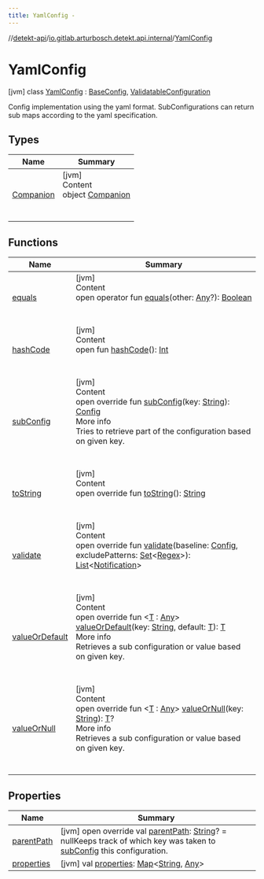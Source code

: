 ```yaml
---
title: YamlConfig -
---
```

//[detekt-api](../../index.md)/[io.gitlab.arturbosch.detekt.api.internal](../index.md)/[YamlConfig](index.md)



# YamlConfig  
 [jvm] class [YamlConfig](index.md) : [BaseConfig](../-base-config/index.md), [ValidatableConfiguration](../-validatable-configuration/index.md)

Config implementation using the yaml format. SubConfigurations can return sub maps according to the yaml specification.

   


## Types  
  
|  Name|  Summary| 
|---|---|
| <a name="io.gitlab.arturbosch.detekt.api.internal/YamlConfig.Companion///PointingToDeclaration/"></a>[Companion](-companion/index.md)| <a name="io.gitlab.arturbosch.detekt.api.internal/YamlConfig.Companion///PointingToDeclaration/"></a>[jvm]  <br>Content  <br>object [Companion](-companion/index.md)  <br><br><br>


## Functions  
  
|  Name|  Summary| 
|---|---|
| <a name="kotlin/Any/equals/#kotlin.Any?/PointingToDeclaration/"></a>[equals](-companion/index.md#%5Bkotlin%2FAny%2Fequals%2F%23kotlin.Any%3F%2FPointingToDeclaration%2F%5D%2FFunctions%2F-931080397)| <a name="kotlin/Any/equals/#kotlin.Any?/PointingToDeclaration/"></a>[jvm]  <br>Content  <br>open operator fun [equals](-companion/index.md#%5Bkotlin%2FAny%2Fequals%2F%23kotlin.Any%3F%2FPointingToDeclaration%2F%5D%2FFunctions%2F-931080397)(other: [Any](https://kotlinlang.org/api/latest/jvm/stdlib/kotlin/-any/index.html)?): [Boolean](https://kotlinlang.org/api/latest/jvm/stdlib/kotlin/-boolean/index.html)  <br><br><br>
| <a name="kotlin/Any/hashCode/#/PointingToDeclaration/"></a>[hashCode](-companion/index.md#%5Bkotlin%2FAny%2FhashCode%2F%23%2FPointingToDeclaration%2F%5D%2FFunctions%2F-931080397)| <a name="kotlin/Any/hashCode/#/PointingToDeclaration/"></a>[jvm]  <br>Content  <br>open fun [hashCode](-companion/index.md#%5Bkotlin%2FAny%2FhashCode%2F%23%2FPointingToDeclaration%2F%5D%2FFunctions%2F-931080397)(): [Int](https://kotlinlang.org/api/latest/jvm/stdlib/kotlin/-int/index.html)  <br><br><br>
| <a name="io.gitlab.arturbosch.detekt.api.internal/YamlConfig/subConfig/#kotlin.String/PointingToDeclaration/"></a>[subConfig](sub-config.md)| <a name="io.gitlab.arturbosch.detekt.api.internal/YamlConfig/subConfig/#kotlin.String/PointingToDeclaration/"></a>[jvm]  <br>Content  <br>open override fun [subConfig](sub-config.md)(key: [String](https://kotlinlang.org/api/latest/jvm/stdlib/kotlin/-string/index.html)): [Config](../../io.gitlab.arturbosch.detekt.api/-config/index.md)  <br>More info  <br>Tries to retrieve part of the configuration based on given key.  <br><br><br>
| <a name="io.gitlab.arturbosch.detekt.api.internal/YamlConfig/toString/#/PointingToDeclaration/"></a>[toString](to-string.md)| <a name="io.gitlab.arturbosch.detekt.api.internal/YamlConfig/toString/#/PointingToDeclaration/"></a>[jvm]  <br>Content  <br>open override fun [toString](to-string.md)(): [String](https://kotlinlang.org/api/latest/jvm/stdlib/kotlin/-string/index.html)  <br><br><br>
| <a name="io.gitlab.arturbosch.detekt.api.internal/YamlConfig/validate/#io.gitlab.arturbosch.detekt.api.Config#kotlin.collections.Set[kotlin.text.Regex]/PointingToDeclaration/"></a>[validate](validate.md)| <a name="io.gitlab.arturbosch.detekt.api.internal/YamlConfig/validate/#io.gitlab.arturbosch.detekt.api.Config#kotlin.collections.Set[kotlin.text.Regex]/PointingToDeclaration/"></a>[jvm]  <br>Content  <br>open override fun [validate](validate.md)(baseline: [Config](../../io.gitlab.arturbosch.detekt.api/-config/index.md), excludePatterns: [Set](https://kotlinlang.org/api/latest/jvm/stdlib/kotlin.collections/-set/index.html)<[Regex](https://kotlinlang.org/api/latest/jvm/stdlib/kotlin.text/-regex/index.html)>): [List](https://kotlinlang.org/api/latest/jvm/stdlib/kotlin.collections/-list/index.html)<[Notification](../../io.gitlab.arturbosch.detekt.api/-notification/index.md)>  <br><br><br>
| <a name="io.gitlab.arturbosch.detekt.api.internal/YamlConfig/valueOrDefault/#kotlin.String#TypeParam(bounds=[kotlin.Any])/PointingToDeclaration/"></a>[valueOrDefault](value-or-default.md)| <a name="io.gitlab.arturbosch.detekt.api.internal/YamlConfig/valueOrDefault/#kotlin.String#TypeParam(bounds=[kotlin.Any])/PointingToDeclaration/"></a>[jvm]  <br>Content  <br>open override fun <[T](value-or-default.md) : [Any](https://kotlinlang.org/api/latest/jvm/stdlib/kotlin/-any/index.html)> [valueOrDefault](value-or-default.md)(key: [String](https://kotlinlang.org/api/latest/jvm/stdlib/kotlin/-string/index.html), default: [T](value-or-default.md)): [T](value-or-default.md)  <br>More info  <br>Retrieves a sub configuration or value based on given key.  <br><br><br>
| <a name="io.gitlab.arturbosch.detekt.api.internal/YamlConfig/valueOrNull/#kotlin.String/PointingToDeclaration/"></a>[valueOrNull](value-or-null.md)| <a name="io.gitlab.arturbosch.detekt.api.internal/YamlConfig/valueOrNull/#kotlin.String/PointingToDeclaration/"></a>[jvm]  <br>Content  <br>open override fun <[T](value-or-null.md) : [Any](https://kotlinlang.org/api/latest/jvm/stdlib/kotlin/-any/index.html)> [valueOrNull](value-or-null.md)(key: [String](https://kotlinlang.org/api/latest/jvm/stdlib/kotlin/-string/index.html)): [T](value-or-null.md)?  <br>More info  <br>Retrieves a sub configuration or value based on given key.  <br><br><br>


## Properties  
  
|  Name|  Summary| 
|---|---|
| <a name="io.gitlab.arturbosch.detekt.api.internal/YamlConfig/parentPath/#/PointingToDeclaration/"></a>[parentPath](parent-path.md)| <a name="io.gitlab.arturbosch.detekt.api.internal/YamlConfig/parentPath/#/PointingToDeclaration/"></a> [jvm] open override val [parentPath](parent-path.md): [String](https://kotlinlang.org/api/latest/jvm/stdlib/kotlin/-string/index.html)? = nullKeeps track of which key was taken to [subConfig](sub-config.md) this configuration.   <br>
| <a name="io.gitlab.arturbosch.detekt.api.internal/YamlConfig/properties/#/PointingToDeclaration/"></a>[properties](properties.md)| <a name="io.gitlab.arturbosch.detekt.api.internal/YamlConfig/properties/#/PointingToDeclaration/"></a> [jvm] val [properties](properties.md): [Map](https://kotlinlang.org/api/latest/jvm/stdlib/kotlin.collections/-map/index.html)<[String](https://kotlinlang.org/api/latest/jvm/stdlib/kotlin/-string/index.html), [Any](https://kotlinlang.org/api/latest/jvm/stdlib/kotlin/-any/index.html)>   <br>

